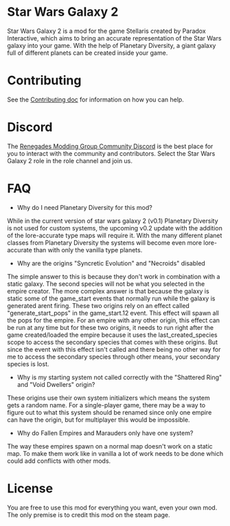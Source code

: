 # Star Wars Galaxy 2

Star Wars Galaxy 2 is a mod for the game Stellaris created by Paradox Interactive, which aims to bring an accurate representation of the
Star Wars galaxy into your game.
With the help of Planetary Diversity, a giant galaxy full of different planets can be created inside your game.

# Contributing

See the [Contributing doc](https://gitlab.com/renegades-modding-group/star-wars-galaxy-2/-/blob/master/CONTRIBUTING.md) for information on how you can help.

# Discord

The [Renegades Modding Group Community Discord](https://discord.gg/4xfQ78sPpm) is the best place for you to interact with the community and contributors. Select the Star Wars Galaxy 2 role in the role channel and join us.

# FAQ

- Why do I need Planetary Diversity for this mod?

While in the current version of star wars galaxy 2 (v0.1) Planetary Diversity is not used for custom systems, the upcoming v0.2 update with the addition of the lore-accurate type maps will require it. With the many different planet classes from Planetary Diversity the systems will become even more lore-accurate than with only the vanilla type planets.

- Why are the origins "Syncretic Evolution" and "Necroids" disabled

The simple answer to this is because they don't work in combination with a static galaxy. The second species will not be what you selected in the empire creator.
The more complex answer is that because the galaxy is static some of the game_start events that normally run while the galaxy is generated arent firing. These two origins rely on an effect called "generate_start_pops" in the game_start.12 event. This effect will spawn all the pops for the empire. For an empire with any other origin, this effect can be run at any time but for these two origins, it needs to run right after the game created/loaded the empire because it uses the last_created_species scope to access the secondary species that comes with these origins. But since the event with this effect isn't called and there being no other way for me to access the secondary species through other means, your secondary species is lost.

- Why is my starting system not called correctly with the "Shattered Ring" and "Void Dwellers" origin?

These origins use their own system initializers which means the system gets a random name. For a single-player game, there may be a way to figure out to what this system should be renamed since only one empire can have the origin, but for multiplayer this would be impossible.

- Why do Fallen Empires and Marauders only have one system?

The way these empires spawn on a normal map doesn't work on a static map. To make them work like in vanilla a lot of work needs to be done which could add conflicts with other mods.

# License

You are free to use this mod for everything you want, even your own mod. The only premise is to credit this mod on the steam page.
